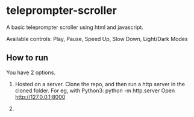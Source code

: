 # teleprompter-scroller
A basic teleprompter scroller using html and javascript.

Available controls: Play, Pause, Speed Up, Slow Down, Light/Dark Modes

## How to run
You have 2 options.
1. Hosted on a server. Clone the repo, and then run a http server in the cloned folder. For eg, with Python3: python -m http.server
Open http://127.0.0.1:8000

2. 

